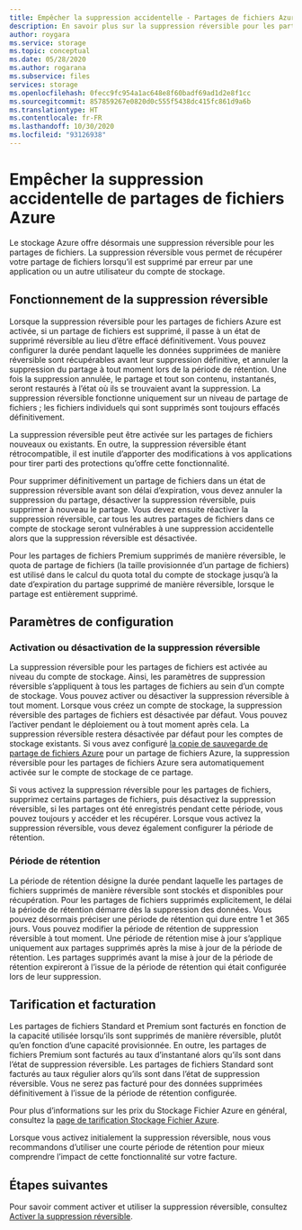 ```yaml
---
title: Empêcher la suppression accidentelle - Partages de fichiers Azure
description: En savoir plus sur la suppression réversible pour les partages de fichiers Azure et sur la façon de l’utiliser pour récupérer des données et empêcher la suppression accidentelle.
author: roygara
ms.service: storage
ms.topic: conceptual
ms.date: 05/28/2020
ms.author: rogarana
ms.subservice: files
services: storage
ms.openlocfilehash: 0fecc9fc954a1ac648e8f60badf69ad1d2e8f1cc
ms.sourcegitcommit: 857859267e0820d0c555f5438dc415fc861d9a6b
ms.translationtype: HT
ms.contentlocale: fr-FR
ms.lasthandoff: 10/30/2020
ms.locfileid: "93126938"
---
```

# <a name="prevent-accidental-deletion-of-azure-file-shares"></a>Empêcher la suppression accidentelle de partages de fichiers Azure

Le stockage Azure offre désormais une suppression réversible pour les partages de fichiers. La suppression réversible vous permet de récupérer votre partage de fichiers lorsqu’il est supprimé par erreur par une application ou un autre utilisateur du compte de stockage.

## <a name="how-soft-delete-works"></a>Fonctionnement de la suppression réversible

Lorsque la suppression réversible pour les partages de fichiers Azure est activée, si un partage de fichiers est supprimé, il passe à un état de supprimé réversible au lieu d’être effacé définitivement. Vous pouvez configurer la durée pendant laquelle les données supprimées de manière réversible sont récupérables avant leur suppression définitive, et annuler la suppression du partage à tout moment lors de la période de rétention. Une fois la suppression annulée, le partage et tout son contenu, instantanés, seront restaurés à l’état où ils se trouvaient avant la suppression. La suppression réversible fonctionne uniquement sur un niveau de partage de fichiers ; les fichiers individuels qui sont supprimés sont toujours effacés définitivement.

La suppression réversible peut être activée sur les partages de fichiers nouveaux ou existants. En outre, la suppression réversible étant rétrocompatible, il est inutile d’apporter des modifications à vos applications pour tirer parti des protections qu’offre cette fonctionnalité. 

Pour supprimer définitivement un partage de fichiers dans un état de suppression réversible avant son délai d’expiration, vous devez annuler la suppression du partage, désactiver la suppression réversible, puis supprimer à nouveau le partage. Vous devez ensuite réactiver la suppression réversible, car tous les autres partages de fichiers dans ce compte de stockage seront vulnérables à une suppression accidentelle alors que la suppression réversible est désactivée.

Pour les partages de fichiers Premium supprimés de manière réversible, le quota de partage de fichiers (la taille provisionnée d’un partage de fichiers) est utilisé dans le calcul du quota total du compte de stockage jusqu’à la date d’expiration du partage supprimé de manière réversible, lorsque le partage est entièrement supprimé.

## <a name="configuration-settings"></a>Paramètres de configuration

### <a name="enabling-or-disabling-soft-delete"></a>Activation ou désactivation de la suppression réversible

La suppression réversible pour les partages de fichiers est activée au niveau du compte de stockage. Ainsi, les paramètres de suppression réversible s’appliquent à tous les partages de fichiers au sein d’un compte de stockage. Vous pouvez activer ou désactiver la suppression réversible à tout moment. Lorsque vous créez un compte de stockage, la suppression réversible des partages de fichiers est désactivée par défaut. Vous pouvez l’activer pendant le déploiement ou à tout moment après cela. La suppression réversible restera désactivée par défaut pour les comptes de stockage existants. Si vous avez configuré [la copie de sauvegarde de partage de fichiers Azure](../../backup/azure-file-share-backup-overview.md) pour un partage de fichiers Azure, la suppression réversible pour les partages de fichiers Azure sera automatiquement activée sur le compte de stockage de ce partage.

Si vous activez la suppression réversible pour les partages de fichiers, supprimez certains partages de fichiers, puis désactivez la suppression réversible, si les partages ont été enregistrés pendant cette période, vous pouvez toujours y accéder et les récupérer. Lorsque vous activez la suppression réversible, vous devez également configurer la période de rétention.

### <a name="retention-period"></a>Période de rétention

La période de rétention désigne la durée pendant laquelle les partages de fichiers supprimés de manière réversible sont stockés et disponibles pour récupération. Pour les partages de fichiers supprimés explicitement, le délai la période de rétention démarre dès la suppression des données. Vous pouvez désormais préciser une période de rétention qui dure entre 1 et 365 jours. Vous pouvez modifier la période de rétention de suppression réversible à tout moment. Une période de rétention mise à jour s’applique uniquement aux partages supprimés après la mise à jour de la période de rétention. Les partages supprimés avant la mise à jour de la période de rétention expireront à l’issue de la période de rétention qui était configurée lors de leur suppression.

## <a name="pricing-and-billing"></a>Tarification et facturation

Les partages de fichiers Standard et Premium sont facturés en fonction de la capacité utilisée lorsqu’ils sont supprimés de manière réversible, plutôt qu’en fonction d’une capacité provisionnée. En outre, les partages de fichiers Premium sont facturés au taux d’instantané alors qu’ils sont dans l’état de suppression réversible. Les partages de fichiers Standard sont facturés au taux régulier alors qu’ils sont dans l’état de suppression réversible. Vous ne serez pas facturé pour des données supprimées définitivement à l’issue de la période de rétention configurée.

Pour plus d’informations sur les prix du Stockage Fichier Azure en général, consultez la [page de tarification Stockage Fichier Azure](https://azure.microsoft.com/pricing/details/storage/files/).

Lorsque vous activez initialement la suppression réversible, nous vous recommandons d’utiliser une courte période de rétention pour mieux comprendre l’impact de cette fonctionnalité sur votre facture.

## <a name="next-steps"></a>Étapes suivantes

Pour savoir comment activer et utiliser la suppression réversible, consultez [Activer la suppression réversible](storage-files-enable-soft-delete.md).
